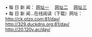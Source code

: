 &#8226; 每 日 新 闻：
<a href="http://ck.otzo.com:81/day/" target="_blank">网址一</a>
　<a href="http://329.duckdns.org:81/day/" target="_blank">网址二</a>
　<a href="http://20.120v.ac/day/" target="_blank">网址三</a><br />
&#8226; 每 日 新 闻...在线阅读（下载）网址：<br />
  <a href="http://ck.otzo.com:81/day/" target="_blank">http://ck.otzo.com:81/day/</a><br />
  <a href="http://329.duckdns.org:81/day/" target="_blank">http://329.duckdns.org:81/day/</a><br />
  <a href="http://20.120v.ac/day/" target="_blank">http://20.120v.ac/day/</a><br />
